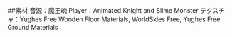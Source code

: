 ##素材
音源：魔王魂
Player：Animated Knight and Slime Monster
テクスチャ：Yughes Free Wooden Floor Materials, WorldSkies Free, Yughes Free Ground Materials
